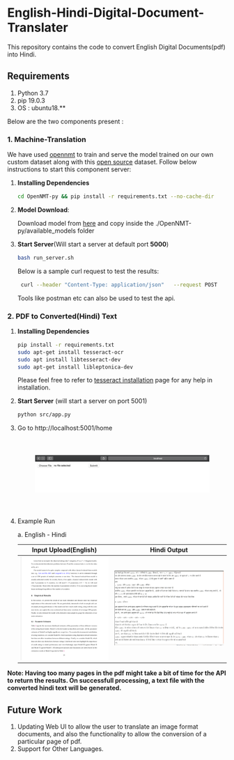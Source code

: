 # English-Hindi-Digital-Document-Translater
This repository contains the code to convert English Digital Documents(pdf) into Hindi. 

## Requirements

1. Python 3.7
2. pip 19.0.3
3. OS : ubuntu18.**

Below are the two components present :

### 1. **Machine-Translation**

We have used [opennmt](https://github.com/OpenNMT/OpenNMT-py) to train
and serve the model trained on our own custom dataset along with this
[open source](http://www.cfilt.iitb.ac.in/iitb_parallel/) dataset. Follow below instructions to start this
component server:

1. **Installing Dependencies**
    ```bash
    cd OpenNMT-py && pip install -r requirements.txt --no-cache-dir
    ```
2. **Model Download**: 

    Download model from [here](https://github.com/srijan14/Machine-Translation-Models/tree/master/eng-hin/v1) and copy inside the
    ./OpenNMT-py/available_models folder
   
3. **Start Server**(Will start a server at default port **5000**)
    ```bash
    bash run_server.sh
    ```
    Below is a sample curl request to test the results:
    
    ```bash
     curl --header "Content-Type: application/json"   --request POST   --data '[{"id":100,"src":"You should refrain from doing this."}]' http://localhost:5000/translator/translate
    ```
    Tools like postman etc can also be used to test the api.

### 2. **PDF to Converted(Hindi) Text**

1. **Installing Dependencies**
    ```bash
    pip install -r requirements.txt
    sudo apt-get install tesseract-ocr
    sudo apt install libtesseract-dev 
    sudo apt-get install libleptonica-dev
    ```
    Please feel free to refer to
    [tesseract installation](https://github.com/tesseract-ocr/tesseract/wiki/Compiling)
    page for any help in installation.
2. **Start Server** (will start a server on port 5001)
    ```bash
    python src/app.py
    ```
3. Go to http://localhost:5001/home
    <center style="padding: 40px"><img width="100%" height="50%" src="./static/images/server_demo.png" /></center>


4. Example Run 
    
    a. English - Hindi 
    
    Input Upload(English)            |  Hindi Output
    :-------------------------:|:-------------------------:
    ![](./static/images/english.png)  |  ![](./static/images/hindi.png)

**Note: Having too many pages in the pdf might take a bit of time for
the API to return the results. On successfull processing, a text file
with the converted hindi text will be generated.**

## Future Work
1. Updating Web UI to allow the user to translate an image format documents, and also the functionality to allow the conversion of a particular page of pdf.
2. Support for Other Languages.

